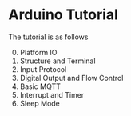 # Arduino Tutorial

The tutorial is as follows

<ol start=0>
 <li> Platform IO
 <li> Structure and Terminal
 <li> Input Protocol 
 <li> Digital Output and Flow Control 
 <li> Basic MQTT
 <li> Interrupt and Timer
 <li> Sleep Mode 
</ol>
